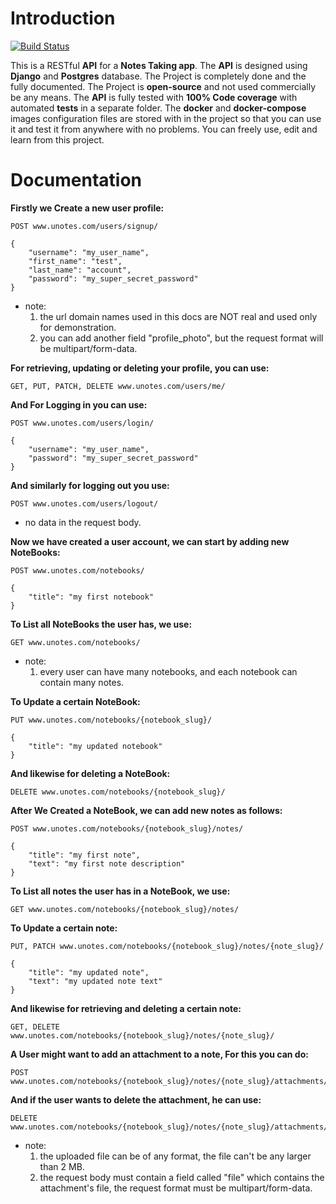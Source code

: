 # Introduction
[![Build Status](https://travis-ci.com/ahmedemad3965/UNotes.svg??branch=master)](https://travis-ci.com/ahmedemad3965/UNotes)

This is a RESTful **API** for a **Notes Taking app**.
The **API** is designed using **Django** and **Postgres** database.
The Project is completely done and the fully documented.
The Project is **open-source** and not used commercially be any means.
The **API** is fully tested with **100% Code coverage** with automated **tests** in a separate folder.
The **docker** and **docker-compose** images configuration files are stored with in the project so that you can use it and test it from anywhere with no problems.
You can freely use, edit and learn from this project.

# Documentation

**Firstly we Create a new user profile:**

    POST www.unotes.com/users/signup/
    
    {
        "username": "my_user_name",
        "first_name": "test",
        "last_name": "account",
        "password": "my_super_secret_password"
    }

* note: 
    1. the url domain names used in this docs are NOT real and used only for demonstration.
    2. you can add another field "profile_photo", but the request format will be multipart/form-data.



**For retrieving, updating or deleting your profile, you can use:**

    GET, PUT, PATCH, DELETE www.unotes.com/users/me/


**And For Logging in you can use:**

    POST www.unotes.com/users/login/

    {
        "username": "my_user_name",
        "password": "my_super_secret_password"
    }


**And similarly for logging out you use:**

    POST www.unotes.com/users/logout/

* no data in the request body.


**Now we have created a user account, we can start by adding new NoteBooks:**

    POST www.unotes.com/notebooks/
    
    {
        "title": "my first notebook"
    }

**To List all NoteBooks the user has, we use:**

    GET www.unotes.com/notebooks/


* note: 
   1. every user can have many notebooks, and each notebook can contain many notes.

**To Update a certain NoteBook:**

    PUT www.unotes.com/notebooks/{notebook_slug}/

    {
        "title": "my updated notebook"
    }

**And likewise for deleting a NoteBook:**

    DELETE www.unotes.com/notebooks/{notebook_slug}/


**After We Created a NoteBook, we can add new notes as follows:**

    POST www.unotes.com/notebooks/{notebook_slug}/notes/
    
    {
        "title": "my first note",
        "text": "my first note description"
    }

**To List all notes the user has in a NoteBook, we use:**

    GET www.unotes.com/notebooks/{notebook_slug}/notes/


**To Update a certain note:**

    PUT, PATCH www.unotes.com/notebooks/{notebook_slug}/notes/{note_slug}/

    {
        "title": "my updated note",
        "text": "my updated note text"
    }


**And likewise for retrieving and deleting a certain note:**

    GET, DELETE www.unotes.com/notebooks/{notebook_slug}/notes/{note_slug}/

**A User might want to add an attachment to a note, For this you can do:**

    POST www.unotes.com/notebooks/{notebook_slug}/notes/{note_slug}/attachments/

**And if the user wants to delete the attachment, he can use:**
    
    DELETE www.unotes.com/notebooks/{notebook_slug}/notes/{note_slug}/attachments/{attachment_slug}

* note: 
    1. the uploaded file can be of any format, the file can't be any larger than 2 MB.
    2. the request body must contain a field called "file" which contains the attachment's file, the request format must be multipart/form-data.
